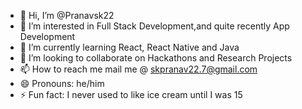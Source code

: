 - 👋 Hi, I’m @Pranavsk22
- 👀 I’m interested in Full Stack Development,and quite recently App Development
- 🌱 I’m currently learning React, React Native and Java
- 💞️ I’m looking to collaborate on Hackathons and Research Projects
- 📫 How to reach me mail me @ skpranav22.7@gmail.com
- 😄 Pronouns: he/him
- ⚡ Fun fact: I never used to like ice cream until I was 15

<!---
Pranavsk22/Pranavsk22 is a ✨ special ✨ repository because its `README.md` (this file) appears on your GitHub profile.
You can click the Preview link to take a look at your changes.
--->

